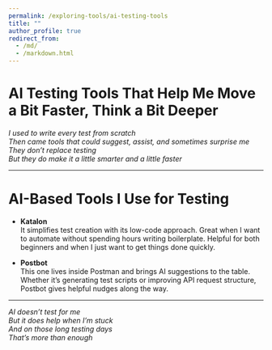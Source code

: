 ```yaml
---
permalink: /exploring-tools/ai-testing-tools
title: ""
author_profile: true
redirect_from:
  - /md/
  - /markdown.html
---
```


# AI Testing Tools That Help Me Move a Bit Faster, Think a Bit Deeper  

*I used to write every test from scratch  
Then came tools that could suggest, assist, and sometimes surprise me  
They don’t replace testing  
But they do make it a little smarter and a little faster*

---

# AI-Based Tools I Use for Testing  

- **Katalon**  
  It simplifies test creation with its low-code approach. Great when I want to automate without spending hours writing boilerplate. Helpful for both beginners and when I just want to get things done quickly.

- **Postbot**  
  This one lives inside Postman and brings AI suggestions to the table. Whether it’s generating test scripts or improving API request structure, Postbot gives helpful nudges along the way.

---

*AI doesn’t test for me  
But it does help when I’m stuck  
And on those long testing days  
That’s more than enough*
